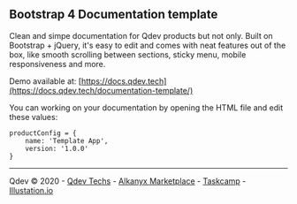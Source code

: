 ## Bootstrap 4 Documentation template

Clean and simpe documentation for Qdev products but not only. Built on Bootstrap + jQuery, it's easy to edit and comes with neat features out of the box, like smooth scrolling between sections, sticky menu, mobile responsiveness and more.

Demo available at:  [https://docs.qdev.tech](https://docs.qdev.tech/documentation-template/) 

You can working on your documentation by opening the HTML file and edit these values:
```
productConfig = {
    name: 'Template App',
    version: '1.0.0'
}
```

---
Qdev © 2020 - [Qdev Techs](https://docs.qdev.tech/) - [Alkanyx Marketplace](https://alkanyx.com) - [Taskcamp](https://taskcamp.net) - [Illustation.io](https://illustation.io) 
